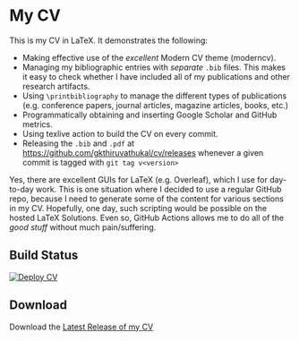 My CV
======

This is my CV in LaTeX. It demonstrates the following:

- Making effective use of the *excellent* Modern CV theme (moderncv).
- Managing my bibliographic entries with *separate* `.bib` files. This makes it easy to check whether I have included all of my publications and other research artifacts.
- Using `\printbibliography` to manage the different types of publications (e.g. conference papers, journal articles, magazine articles, books, etc.)
- Programmatically obtaining and inserting Google Scholar and GitHub metrics.
- Using texlive action to build the CV on every commit.
- Releasing the `.bib` and `.pdf` at https://github.com/gkthiruvathukal/cv/releases whenever a given commit is tagged with `git tag v<version>`

Yes, there are excellent GUIs for LaTeX (e.g. Overleaf), which I use for day-to-day work. This is one situation where I decided to use a regular GitHub repo, because I need to generate some of the content for various sections in my CV. Hopefully, one day, such scripting would be possible on the hosted LaTeX Solutions. Even so, GitHub Actions allows me to do all of the *good stuff* without much pain/suffering.

Build Status
--------------

[![Deploy CV](https://github.com/gkthiruvathukal/cv/actions/workflows/main.yml/badge.svg)](https://github.com/gkthiruvathukal/cv/actions/workflows/main.yml)


Download
---------

Download the [Latest Release of my CV](https://github.com/gkthiruvathukal/cv/releases/latest/download/gkthiruvathukal-cv.pdf) 

